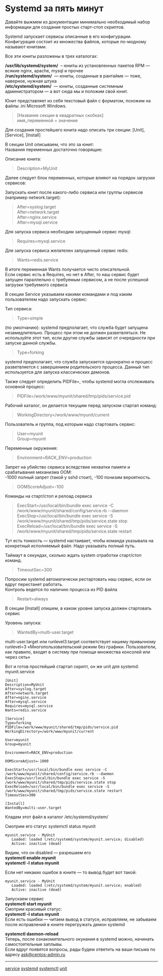 #  Systemd за пять минут

 Давайте выжмем из документации минимально необходимый набор информации для создания простых старт-стоп скриптов.   
  
 Systemd запускает сервисы описанные в его конфигурации.   
 Конфигурация состоит из множества файлов, которые по-модному называют юнитами.   
  
 Все эти юниты разложены в трех каталогах:   
  
 **/usr/lib/systemd/system/**   – юниты из установленных пакетов RPM — всякие nginx, apache, mysql и прочее   
 **/run/systemd/system/**   — юниты, созданные в рантайме — тоже, наверное, нужная штука   
 **/etc/systemd/system/**   — юниты, созданные системным администратором — а вот сюда мы и положим свой юнит.   
  
 Юнит представляет из себя текстовый файл с форматом, похожим на файлы .ini Microsoft Windows.   
  

> \[Название секции в квадратных скобках\]  
> имя\_переменной = значение

  
  
 Для создания простейшего юнита надо описать три секции: [Unit], [Service], [Install]   
  
 В секции Unit описываем, что это за юнит:   
 Названия переменных достаточно говорящие:   
  
 Описание юнита:   

> Description=MyUnit  

  
 Далее следует блок переменных, которые влияют на порядок загрузки сервисов:   
  
 Запускать юнит после какого-либо сервиса или группы сервисов (например network.target):   

> After=syslog.target  
> After=network.target  
> After=nginx.service  
> After=mysql.service

  
 Для запуска сервиса необходим запущенный сервис mysql:   

> Requires=mysql.service  

  
 Для запуска сервиса желателен запущенный сервис redis:   

> Wants=redis.service  

  
 В итоге переменная Wants получается чисто описательной.   
 Если сервис есть в Requires, но нет в After, то наш сервис будет запущен параллельно с требуемым сервисом, а не после успешной загрузки требуемого сервиса   
  
 В секции Service указываем какими командами и под каким пользователем надо запускать сервис:   
  
 Тип сервиса:   

> Type=simple  

 (по умолчанию): systemd предполагает, что служба будет запущена незамедлительно. Процесс при этом не должен разветвляться. Не используйте этот тип, если другие службы зависят от очередности при запуске данной службы.   
  

> Type=forking  

 systemd предполагает, что служба запускается однократно и процесс разветвляется с завершением родительского процесса. Данный тип используется для запуска классических демонов.   
  
 Также следует определить PIDFile=, чтобы systemd могла отслеживать основной процесс:   

> PIDFile=/work/www/myunit/shared/tmp/pids/service.pid  

  
 Рабочий каталог, он делается текущим перед запуском стартап команд:   

> WorkingDirectory=/work/www/myunit/current  

  
 Пользователь и группа, под которым надо стартовать сервис:   

> User=myunit  
> Group=myunit

  
  
 Переменные окружения:   

> Environment=RACK\_ENV=production  

  
 Запрет на убийство сервиса вследствие нехватки памяти и срабатывания механизма OOM:   
 -1000 полный запрет (такой у sshd стоит), -100 понизим вероятность.   

> OOMScoreAdjust=-100  

  
 Команды на старт/стоп и релоад сервиса   
  

> ExecStart=/usr/local/bin/bundle exec service -C /work/www/myunit/shared/config/service.rb --daemon  
> ExecStop=/usr/local/bin/bundle exec service -S /work/www/myunit/shared/tmp/pids/service.state stop  
> ExecReload=/usr/local/bin/bundle exec service -S /work/www/myunit/shared/tmp/pids/service.state restart  

  
 Тут есть тонкость — systemd настаивает, чтобы команда указывала на конкретный исполняемый файл. Надо указывать полный путь.   
  
 Таймаут в секундах, сколько ждать system отработки старт/стоп команд.   

> TimeoutSec=300  

  
  
 Попросим systemd автоматически рестартовать наш сервис, если он вдруг перестанет работать.   
 Контроль ведется по наличию процесса из PID файла   

> Restart=always  

  
  
 В секции [Install] опишем, в каком уровне запуска должен стартовать сервис   
  
 Уровень запуска:   

> WantedBy=multi-user.target  

  
 multi-user.target или runlevel3.target соответствует нашему привычному runlevel=3 «Многопользовательский режим без графики. Пользователи, как правило, входят в систему при помощи множества консолей или через сеть»   
  
 Вот и готов простейший стартап скрипт, он же unit для systemd:   
 myunit.service   
  

```
[Unit]
Description=MyUnit
After=syslog.target
After=network.target
After=nginx.service
After=mysql.service
Requires=mysql.service
Wants=redis.service

[Service]
Type=forking
PIDFile=/work/www/myunit/shared/tmp/pids/service.pid
WorkingDirectory=/work/www/myunit/current

User=myunit
Group=myunit

Environment=RACK_ENV=production

OOMScoreAdjust=-1000

ExecStart=/usr/local/bin/bundle exec service -C /work/www/myunit/shared/config/service.rb --daemon
ExecStop=/usr/local/bin/bundle exec service -S /work/www/myunit/shared/tmp/pids/service.state stop
ExecReload=/usr/local/bin/bundle exec service -S /work/www/myunit/shared/tmp/pids/service.state restart
TimeoutSec=300

[Install]
WantedBy=multi-user.target 

```

  
 Кладем этот файл в каталог /etc/systemd/system/   
  
 Смотрим его статус systemctl status myunit   
  

```
myunit.service - MyUnit
   Loaded: loaded (/etc/systemd/system/myunit.service; disabled)
   Active: inactive (dead)

```

  
 Видим, что он disabled — разрешаем его   
 **systemctl enable myunit  
systemctl -l status myunit**   
  
 Если нет никаких ошибок в юните — то вывод будет вот такой:   
  

```
myunit.service - MyUnit
   Loaded: loaded (/etc/systemd/system/myunit.service; enabled)
   Active: inactive (dead)

```

  
  
 Запускаем сервис    
 **systemctl start myunit**   
 Смотрим красивый статус:   
 **systemctl -l status myunit**   
 Если есть ошибки — читаем вывод в статусе, исправляем, не забываем после исправлений в юните перегружать демон systemd   
  
 **systemctl daemon-reload**   
 Теперь, после ознакомительного окунания в systemd можно, начинать самостоятельные заплывы.   
 Если вдруг появятся вопросы, рады будем ответить на ваши письма по адресу ask@centos-admin.ru

**********
[service](/tags/service.md)
[systemd](/tags/systemd.md)
[systemctl](/tags/systemctl.md)
[unit](/tags/unit.md)
